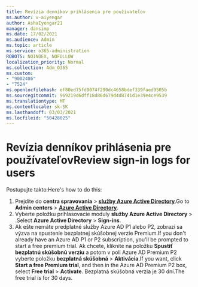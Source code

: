 ```yaml
---
title: Revízia denníkov prihlásenia pre používateľov
ms.author: v-aiyengar
author: AshaIyengar21
manager: dansimp
ms.date: 17/02/2021
ms.audience: Admin
ms.topic: article
ms.service: o365-administration
ROBOTS: NOINDEX, NOFOLLOW
localization_priority: Normal
ms.collection: Adm_O365
ms.custom:
- "9002486"
- "7524"
ms.openlocfilehash: ef80ed75fd9074f290dc4658bdef339faed9505b
ms.sourcegitcommit: 969219d6dff18d86d679d4d8741d1e39e4ce9539
ms.translationtype: MT
ms.contentlocale: sk-SK
ms.lasthandoff: 03/03/2021
ms.locfileid: "50428025"
---
```

# <a name="review-sign-in-logs-for-users"></a><span data-ttu-id="7e04b-102">Revízia denníkov prihlásenia pre používateľov</span><span class="sxs-lookup"><span data-stu-id="7e04b-102">Review sign-in logs for users</span></span>

<span data-ttu-id="7e04b-103">Postupujte takto:</span><span class="sxs-lookup"><span data-stu-id="7e04b-103">Here's how to do this:</span></span>

1. <span data-ttu-id="7e04b-104">Prejdite do **centra spravovania**  >  **[služby Azure Active Directory](https://go.microsoft.com/fwlink/p/?linkid=2067268)**.</span><span class="sxs-lookup"><span data-stu-id="7e04b-104">Go to **Admin centers** > **[Azure Active Directory](https://go.microsoft.com/fwlink/p/?linkid=2067268)**.</span></span>
1. <span data-ttu-id="7e04b-105">Vyberte položku prihlasovacie moduly **služby Azure Active Directory**  >  .</span><span class="sxs-lookup"><span data-stu-id="7e04b-105">Select **Azure Active Directory** > **Sign-ins**.</span></span>
1. <span data-ttu-id="7e04b-106">Ak ešte nemáte predplatné služby Azure AD P1 alebo P2, zobrazí sa výzva na spustenie bezplatnej skúšobnej verzie Premium.</span><span class="sxs-lookup"><span data-stu-id="7e04b-106">If you don't already have an Azure AD P1 or P2 subscription, you'll be prompted to start a free premium trial.</span></span> <span data-ttu-id="7e04b-107">Ak chcete, kliknite na položku **Spustiť bezplatnú skúšobnú verziu** a potom v poli Azure AD Premium P2 vyberte položku **bezplatná skúšobná**  >  **Aktivácia**.</span><span class="sxs-lookup"><span data-stu-id="7e04b-107">If you want, click **Start a free Premium trial**, and then in the Azure AD Premium P2 box, select **Free trial** > **Activate**.</span></span> <span data-ttu-id="7e04b-108">Bezplatná skúšobná verzia je 30 dní.</span><span class="sxs-lookup"><span data-stu-id="7e04b-108">The free trial is for 30 days.</span></span>